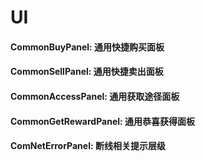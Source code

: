 
# UI
#### CommonBuyPanel: 通用快捷购买面板
#### CommonSellPanel: 通用快捷卖出面板
#### CommonAccessPanel: 通用获取途径面板
#### CommonGetRewardPanel: 通用恭喜获得面板
#### ComNetErrorPanel: 断线相关提示层级